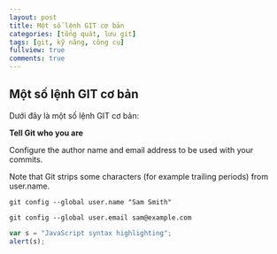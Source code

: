 ```yaml
---
layout: post
title: Một số lệnh GIT cơ bản
categories: [tổng quát, lưu git]
tags: [git, kỹ năng, công cụ]
fullview: true
comments: true
---
```


Một số lệnh GIT cơ bản
---

Dưới đây là một số lệnh GIT cơ bản:

**Tell Git who you are**

Configure the author name and email address to be used with your commits.

Note that Git strips some characters (for example trailing periods) from user.name.

```git
git config --global user.name "Sam Smith"
```
``git config --global user.email sam@example.com``

```javascript
var s = "JavaScript syntax highlighting";
alert(s);
```
